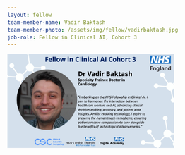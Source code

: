 ```yaml
---
layout: fellow
team-member-name: Vadir Baktash
team-member-photo: /assets/img/fellow/vadirbaktash.jpg
job-role: Fellow in Clinical AI, Cohort 3
---
```

<img src="/assets/img/fellow/card/VBquote.jpg" alt="Alt text" style="width:75%;">
